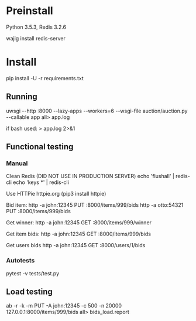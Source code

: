 # Preinstall

Python 3.5.3, Redis 3.2.6

wajig install redis-server

# Install

pip install -U -r requirements.txt

## Running

uwsgi --http :8000 --lazy-apps --workers=6 --wsgi-file auction/auction.py --callable app all> app.log

if bash used: > app.log 2>&1 

## Functional testing

### Manual

Clean Redis (DID NOT USE IN PRODUCTION SERVER)
echo 'flushall' | redis-cli
echo 'keys *' | redis-cli

Use HTTPie httpie.org (pip3 install httpie)

Bid item:
http -a john:12345 PUT :8000/items/999/bids
http -a otto:54321 PUT :8000/items/999/bids

Get winner:
http -a john:12345 GET :8000/items/999/winner

Get item bids:
http -a john:12345 GET :8000/items/999/bids

Get users bids
http -a john:12345 GET :8000/users/1/bids

### Autotests

pytest -v tests/test.py

## Load testing

ab -r -k -m PUT -A john:12345 -c 500 -n 20000 127.0.0.1:8000/items/999/bids all> bids_load.report